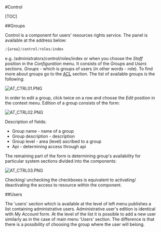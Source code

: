 #Control  

[TOC]

##Groups  

Control is a component for users' resources rights service. The panel is available at the address below:

```php
/{area}/control/roles/index

```

e.g. /administrators/control/roles/index or when you choose the *Staff* position in the *Configuration* menu. It consists of the *Groups* and *Users* sections. *Groups* - which is groups of users (in other words - role). To find more about groups go to the [ACL](https://inbssoftware.atlassian.net/wiki/pages/viewpage.action?pageId=21856278) section. The list of available groups is the following:

  ![AT_CTRL01.PNG](https://raw.githubusercontent.com/antaresproject/docs/master/docs/img/docs/core_modules/control/AT_CTRL01.PNG)
  
In order to edit a group, click twice on a row and choose the *Edit* position in the context menu. Edition of a group consists of the form:

  ![AT_CTRL02.PNG](https://raw.githubusercontent.com/antaresproject/docs/master/docs/img/docs/core_modules/control/AT_CTRL02.PNG)
  
Description of fields:

* Group name - name of a group
* Group description - description
* Group level - area (level) ascribed to a group
* Api - determining access through api

The remaining part of the form is determining group's availability for particular system sections divided into the components:

  ![AT_CTRL03.PNG](https://raw.githubusercontent.com/antaresproject/docs/master/docs/img/docs/core_modules/control/AT_CTRL03.PNG)
  
Checking/ unchecking the checkboxes is equivalent to activating/ deactivating the access to resource within the component.

##Users  

The 'users' section which is available at the level of left menu publishes a list containing administrative users. Administrative user's edition is identical with *My Account* form. At the level of the list it is possible to add a new user similarly as in the case of main menu 'Users' section. The difference is that there is a possibility of choosing the group where the user will belong.

